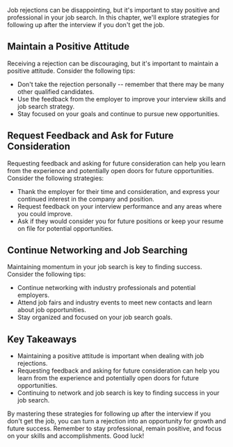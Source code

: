 
Job rejections can be disappointing, but it's important to stay positive and professional in your job search. In this chapter, we'll explore strategies for following up after the interview if you don't get the job.

Maintain a Positive Attitude
----------------------------

Receiving a rejection can be discouraging, but it's important to maintain a positive attitude. Consider the following tips:

* Don't take the rejection personally -- remember that there may be many other qualified candidates.
* Use the feedback from the employer to improve your interview skills and job search strategy.
* Stay focused on your goals and continue to pursue new opportunities.

Request Feedback and Ask for Future Consideration
-------------------------------------------------

Requesting feedback and asking for future consideration can help you learn from the experience and potentially open doors for future opportunities. Consider the following strategies:

* Thank the employer for their time and consideration, and express your continued interest in the company and position.
* Request feedback on your interview performance and any areas where you could improve.
* Ask if they would consider you for future positions or keep your resume on file for potential opportunities.

Continue Networking and Job Searching
-------------------------------------

Maintaining momentum in your job search is key to finding success. Consider the following tips:

* Continue networking with industry professionals and potential employers.
* Attend job fairs and industry events to meet new contacts and learn about job opportunities.
* Stay organized and focused on your job search goals.

Key Takeaways
-------------

* Maintaining a positive attitude is important when dealing with job rejections.
* Requesting feedback and asking for future consideration can help you learn from the experience and potentially open doors for future opportunities.
* Continuing to network and job search is key to finding success in your job search.

By mastering these strategies for following up after the interview if you don't get the job, you can turn a rejection into an opportunity for growth and future success. Remember to stay professional, remain positive, and focus on your skills and accomplishments. Good luck!
